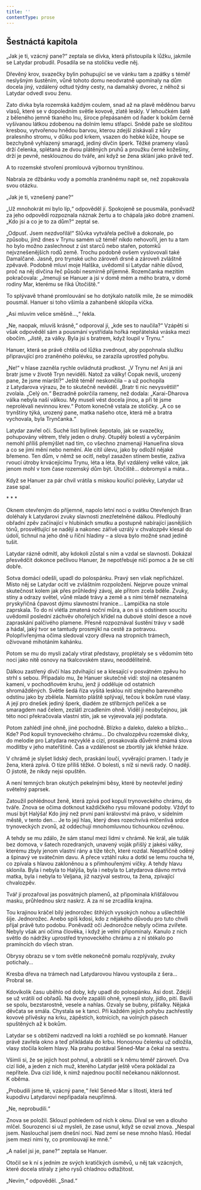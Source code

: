 ```yaml
---
title: ''
contentType: prose
---
```


<section>

## Šestnáctá kapitola

„Jak je ti, vzácný pane?“ zeptala se dívka, která přistoupila k lůžku, jakmile se Latydar probudil. Posadila se na stoličku vedle něj.

Dřevěný krov, svazečky bylin pohupující se ve vánku tam a zpátky s téměř neslyšným šustěním, vůně tohoto domu neodvratně upomínaly na dům docela jiný, vzdálený odtud týdny cesty, na damalský dvorec, z něhož si Latydar odvedl svou ženu.

Zato dívka byla rozemská každým coulem, snad až na plavě měděnou barvu vlasů, které se v dopoledním světle kovově, zlatě leskly. V lehoučkém šatě z běleného jemně tkaného lnu, široce přepásaném od ňader k bokům černě vyšívanou látkou zdobenou na dolním lemu střapci. Snědé paže se složitou kresbou, vytvořenou hnědou barvou, kterou zdejší získávali z kůry pralesního stromu, v důlku pod krkem, vsazen do hebké kůže, houpe se bezchybně vyhlazený smaragd, jediný dívčin šperk. Těžké prameny vlasů drží čelenka, splétaná ze dvou plátěných pruhů a proužku černé kožešiny, drží je pevně, nesklouznou do tváře, ani když se žena sklání jako právě teď.

A to rozemské stvoření promlouvá výbornou trynštinou.

Nabrala ze džbánku vody a pomohla zraněnému napít se, než zopakovala svou otázku.

„Jak je ti, vznešený pane?“

„Už mnohokrát mi bylo líp,“ odpověděl jí. Spokojeně se pousmála, poněvadž za jeho odpovědí rozpoznala náznak žertu a to chápala jako dobré znamení. „Kdo jsi a co je to za dům?“ zeptal se.

„Odpusť. Jsem nezdvořilá!“ Slůvka vytvářela pečlivě a dokonale, po způsobu, jímž dnes v Trynu samém už téměř nikdo nehovořil, jen tu a tam ho bylo možno zaslechnout z úst starců nebo stařen, potomků nejvznešenějších rodů země. Trochu podobně ovšem vyslovovali také Damalčané. Jasně, pro trynské ucho zároveň drsně a zároveň zvláštně zpěvavě. Podobně mluví moje Halška, uvědomil si Latydar náhle důvod, proč na něj dívčina řeč působí nesmírně příjemně. Rozemčanka mezitím pokračovala: „Jmenuji se Hanuer a jsi v domě mém a mého bratra, v domě rodiny Mar, kterému se říká Útočiště.“

To splývavě trhané promlouvání se ho dotýkalo natolik mile, že se mimoděk pousmál. Hanuer si toho všimla a zahanbeně sklopila víčka.

„Asi mluvím velice směšně…,“ řekla.

„Ne, naopak, mluvíš krásně,“ odporoval jí, „kde ses to naučila?“ Vzápětí si však odpověděl sám a pousmání vystřídala hořká nepřátelská vráska mezi obočím. „Jistě, za války. Byla jsi s bratrem, když loupil v Trynu.“

Hanuer, která se právě chtěla od lůžka zvednout, aby popohnala služku připravující pro zraněného polévku, se zarazila uprostřed pohybu.

„Ne!“ v hlase zazněla rychle ovládnutá prudkost. „V Trynu ne! Ani já ani bratr jsme v životě Tryn neviděli. Natož za války! Copak nevíš, urozený pane, že jsme míarští?“ Ještě téměř neskončila – a už pochopila z Latydarova výrazu, že to skutečně nevěděl. „Bratr ti nic nevysvětlil!“ zvolala. „Celý on.“ Bezradně pokrčila rameny, než dodala: „Karai-Dharova válka nebyla naší válkou. My museli vést docela jinou, a při té jsme neprolévali nevinnou krev.“ Potom konečně vstala ze stoličky. „A co se trynštiny týká, urozený pane, matka našeho otce, která mě a bratra vychovala, byla Trynčanka.“

Latydar zavřel oči. Suché listí bylinek šepotalo, jak se svazečky, pohupovány větrem, třely jeden o druhý. Otupělý bolestí a vyčerpáním nemohl příliš přemýšlet nad tím, co všechno znamenají Hanueřina slova a co se jimi mění nebo nemění. Ale cítil úlevu, jako by odložil nějaké břemeno. Ten dům, v němž se ocitl, nebyl zasažen stínem bestie, zaživa rvoucí útroby krvácejícímu Trynu, léta a léta. Byl vzdálený velké válce, jak jenom mohl v tom čase rozemský dům být. Útočiště… dobromysl a máta…

Když se Hanuer za pár chvil vrátila s miskou kouřící polévky, Latydar už zase spal.

\* \* \*

Oknem otevřeným do příjemné, napolo letní noci o svátku Otevřených Bran doléhaly k Latydarovi zvuky slavnosti znezřetelněné dálkou. Předlouhý obřadní zpěv začínající v hlubinách smutku a postupně nabírající jasnějších tónů, prosvětlující se nadějí a nakonec zářivě uzrálý v chvalozpěv klesal do údolí, tichnul na jeho dně u říční hladiny – a slova bylo možné snad jedině tušit.

Latydar rázně odmítl, aby kdokoli zůstal s ním a vzdal se slavnosti. Dokázal přesvědčit dokonce pečlivou Hanuer, že nepotřebuje ničí pomoc a že se cítí dobře.

Sotva domácí odešli, upadl do polospánku. Pravý sen však nepřicházel. Místo něj se Latydar ocitl ve zvláštním rozpoložení. Nejprve pouze vnímal skutečnost kolem jak přes průhledný závoj, ale přitom zcela bděle. Zvuky, stíny a odrazy světel, vůně mladé trávy a země a s nimi téměř neznatelná pryskyřičná čpavost dýmu slavnostní hranice… Lampička na stole zaprskala. To do ní vlétla zmatená noční můra, a on si s odstínem soucitu uvědomil poslední záchvěv ohořelých křídel na dubové stolní desce a nové zapraskání palčivého plamene. Přesně rozpoznával šustění trávy v sadě a hádal, jaký tvor se tamtudy prosmýkl na cestě za potravou. Polopřivřenýma očima sledoval vzory dřeva na stropních trámech, oživované mihotáním kahánku.

Potom se mu do mysli začaly vtírat představy, proplétaly se s vědomím této noci jako nitě osnovy na tkalcovském stavu, neoddělitelně.

Dálkou zastřený dívčí hlas zdvihající se a klesající v posvátném zpěvu ho strhl s sebou. Připadalo mu, že Hanuer skutečně vidí: stojí na otesaném kameni, v pochodňovém kruhu, jenž ji odděluje od ostatních shromážděných. Světle šedá říza vyšitá lesklou nití stejného barevného odstínu jako by zbělela. Namísto pláště splývají, tečou k bokům rusé vlasy. A její pro dnešek jediný šperk, diadém ze stříbrných peříček a se smaragdem nad čelem, zezlátl zrcadlením ohně. Viděl ji neobyčejnou, jak této noci překračovala vlastní stín, jak se vyjevovala její podstata.

Potom zahlédl jiné ohně, jiné pochodně. Blízko a daleko, daleko a blízko… Kde? Pod kopulí trynoveckého chrámu… Do chvalozpěvu rozemské dívky, do melodie pro Latydara nezvyklé a cizí, prosakovala důvěrně známá slova modlitby v jeho mateřštině. Čas a vzdálenost se zbortily jak křehké hráze.

V chrámě je slyšet lidský dech, praskání loučí, vyvěrající pramen. I tady je žena, která zpívá. O tíze příliš těžké. O bolesti, s níž si nevíš rady. O naději. O jistotě, že nikdy nejsi opuštěn.

A není temných bran okutých pekelnými běsy, které by neotevřel jediný světelný paprsek.

Zatoužil pohlédnout ženě, která zpívá pod kopulí trynoveckého chrámu, do tváře. Znova se očima dotknout každičkého rysu milované podoby. Vždyť to musí být Halýša! Kdo jiný než první paní království má právo, v sídelním městě, v tento den… Je to její hlas, který dnes rozechvívá mlčenlivá srdce trynoveckých zvonů, až oddechují mnohomluvnou tichounkou ozvěnou.

A tehdy se mu zdálo, že sám stanul mezi lidmi v chrámě. Ne král, ale tulák bez domova, v šatech rozedraných, unavený voják přišlý z jakési války, kterému zbyly jenom vlastní rány a tíže těch, které rozdal. Nepatřičně oděný a špinavý ve svátečním davu. A přece vztáhl ruku a dotkl se lemu roucha té, co zpívala s hlavou zakloněnou a s přimhouřenými víčky. A tehdy hlavu sklonila. Byla i nebyla to Halýša, byla i nebyla to Latydarova dávno mrtvá matka, byla i nebyla to Veljana, již nazýval sestrou, ta žena, zpívající chvalozpěv.

Tvář jí prozařoval jas posvátných plamenů, až připomínala křišťálovou masku, průhlednou skrz naskrz. A za ní se zrcadlila krajina.

Tou krajinou kráčel bílý jednorožec štíhlých vysokých nohou a ušlechtilé šíje. Jednorožec. Anebo spíš kdosi, kdo z nějakého důvodu pro tuto chvíli přijal právě tuto podobu. Poněvadž oči Jednorožce nebyly očima zvířete. Nebyly však ani očima člověka, i když je velmi připomínaly. Kanulo z nich světlo do nádržky uprostřed trynoveckého chrámu a z ní stékalo po pramíncích do všech stran.

Obrysy obrazu se v tom světle nekonečně pomalu rozplývaly, zvuky potichaly…

Kresba dřeva na trámech nad Latydarovou hlavou vystoupila z šera… Probral se.

Kdovíkolik času uběhlo od doby, kdy upadl do polospánku. Asi dost. Zdejší se už vrátili od obřadů. Na dvoře zapálili ohně, vynesli stoly, jídlo, pití. Bavili se spolu, bezstarostně, vesele a nahlas. Ozvaly se bubny, píšťalky. Nějaká děvčata se smála. Chystala se k tanci. Při každém jejich pohybu zachřestily kovové přívěsky na krku, zápěstích, kotnících, na volných pásech spuštěných až k bokům.

Latydar se s obtížemi nadzvedl na lokti a rozhlédl se po komnatě. Hanuer právě zavřela okno a teď přikládala do krbu. Honosnou čelenku už odložila, vlasy stočila kolem hlavy. Na prahu postával Séned-Mar a čekal na sestru.

Všimli si, že se jejich host pohnul, a obrátili se k němu téměř zároveň. Dva cizí lidé, a jeden z nich muž, kterého Latydar ještě včera pokládal za nepřítele. Dva cizí lidé, k nimž najednou pocítil nečekanou náklonnost. K oběma.

„Probudili jsme tě, vzácný pane,“ řekl Séned-Mar s lítostí, která teď kupodivu Latydarovi nepřipadala neupřímná.

„Ne, neprobudili.“

Znova se položil. Sklouzl pohledem od nich k oknu. Díval se ven a dlouho mlčel. Sourozenci si už mysleli, že zase usnul, když se ozval znova. „Nespal jsem. Naslouchal jsem dnešní noci. Nad zemí se nese mnoho hlasů. Hledal jsem mezi nimi ty, co promlouvají ke mně.“

„A našel jsi je, pane?“ zeptala se Hanuer.

Otočil se k ní s jedním ze svých kratičkých úsměvů, u něj tak vzácných, které docela stíraly z jeho rysů chladnou odtažitost.

„Nevím,“ odpověděl. „Snad.“

</section>
